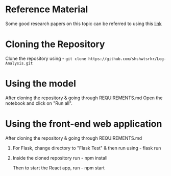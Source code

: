 # Reference Material
Some good research papers on this topic can be referred to using this [link](https://github.com/shshwtsrkr/Log-Analysis/tree/main/Research%20Papers)

# Cloning the Repository
Clone the repository using - 
  ```git clone https://github.com/shshwtsrkr/Log-Analysis.git```
  
# Using the model
After cloning the repository & going through REQUIREMENTS.md
Open the notebook and click on "Run all".

# Using the front-end web application
After cloning the repository & going through REQUIREMENTS.md
1. For Flask, change directory to "Flask Test" & then run using - 
    flask run
2. Inside the cloned repository run -
    npm install
    
   Then to start the React app, run - 
    npm start
